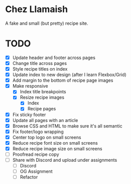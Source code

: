 # Chez Llamaish

A fake and small (but pretty) recipe site.

# TODO

- [X] Update header and footer across pages
- [X] Change title across pages
- [X] Style recipe titles on index
- [X] Update index to new design (after I learn Flexbox/Grid)
- [X] Add margin to the bottom of recipe page images
- [X] Make responsive
   - [X] Index title breakpoints
   - [X] Resize recipe images
      - [X] Index
      - [X] Recipe pages
- [X] Fix sticky footer
- [X] Update all pages with an article
- [X] Browse CSS and HTML to make sure it's all semantic
- [X] Fix footer/logo wrapping
- [X] Center top logo on small screens
- [X] Reduce recipe font size on small screens
- [X] Reduce recipe image size on small screens
- [ ] Proofread recipe copy
- [ ] Share with Discord and upload under assignments
   - [ ] Discord
   - [ ] OG Assignment
   - [ ] Refactor
